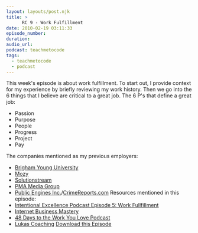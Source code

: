 ```yaml
---
layout: layouts/post.njk
title: >
      RC 9 - Work Fulfillment
date: 2010-02-19 03:11:33
episode_number: 
duration: 
audio_url: 
podcast: teachmetocode
tags: 
  - teachmetocode
  - podcast
---
```


This week's episode is about work fulfillment. To start out, I provide context for my experience by briefly reviewing my work history. Then we go into the 6 things that I believe are critical to a great job. The 6 P's that define a great job:

- Passion
- Purpose
- People
- Progress
- Project
- Pay
<!--more-->The companies mentioned as my previous employers:
- [Brigham Young University](http://byu.edu)
- [Mozy](http://mozy.com)
- [Solutionstream](http://solutionstream.com)
- [PMA Media Group](http://pmamediagroup.com)
- [Public Engines Inc.](http://publicengines.com/)/[CrimeReports.com](http://crimereports.com)
Resources mentioned in this episode:
- [Intentional Excellence Podcast Episode 5: Work Fullfillment](http://intentionalexcellencepodcast.com/iep-005-work-fulfillment/)
- [Internet Business Mastery](http://internetbusinessmastery.com)
- [48 Days to the Work You Love Podcast](http://48days.com)
- [Lukas Coaching](http://lukascoaching.com)
[Download this Episode](http://media.libsyn.com/media/charlesmaxwood/RailsCoach009WorkFulfillment_2.mp3)
